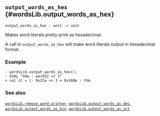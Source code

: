 ## `output_words_as_hex` {#wordsLib.output_words_as_hex}


```
output_words_as_hex : unit -> unit
```



Makes word literals pretty-print as hexadecimal.


A call to `output_words_as_hex` will make word literals output in hexadecimal
format.

### Example

    
    - wordsLib.output_words_as_hex();
    - EVAL “44w : word32 << 3”
    > val it = |- 0x2Cw << 3 = 0x160w : thm
    

### See also

[`wordsLib.remove_word_printer`](#wordsLib.remove_word_printer), [`wordsLib.output_words_as_dec`](#wordsLib.output_words_as_dec), [`wordsLib.output_words_as_bin`](#wordsLib.output_words_as_bin), [`wordsLib.output_words_as_oct`](#wordsLib.output_words_as_oct)

